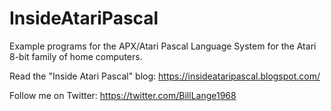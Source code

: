 # InsideAtariPascal
Example programs for the APX/Atari Pascal Language System for the Atari 8-bit family of home computers.

Read the "Inside Atari Pascal" blog: https://insideataripascal.blogspot.com/

Follow me on Twitter: https://twitter.com/BillLange1968

